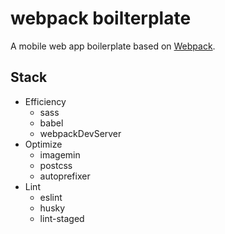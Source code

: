 # webpack boilterplate

A mobile web app boilerplate based on [Webpack](https://webpack.js.org/).

## Stack

- Efficiency
  - sass
  - babel
  - webpackDevServer
- Optimize
  - imagemin
  - postcss
  - autoprefixer
- Lint
  - eslint
  - husky
  - lint-staged
